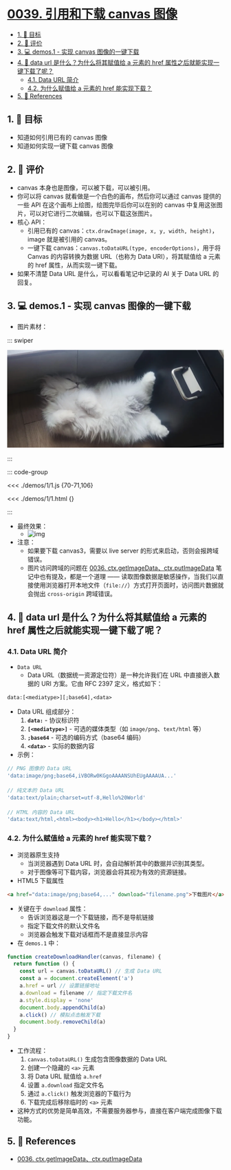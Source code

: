 # [0039. 引用和下载 canvas 图像](https://github.com/tnotesjs/TNotes.canvas/tree/main/notes/0039.%20%E5%BC%95%E7%94%A8%E5%92%8C%E4%B8%8B%E8%BD%BD%20canvas%20%E5%9B%BE%E5%83%8F)

<!-- region:toc -->

- [1. 🎯 目标](#1--目标)
- [2. 🫧 评价](#2--评价)
- [3. 💻 demos.1 - 实现 canvas 图像的一键下载](#3--demos1---实现-canvas-图像的一键下载)
- [4. 🤔 data url 是什么？为什么将其赋值给 a 元素的 href 属性之后就能实现一键下载了呢？](#4--data-url-是什么为什么将其赋值给-a-元素的-href-属性之后就能实现一键下载了呢)
  - [4.1. Data URL 简介](#41-data-url-简介)
  - [4.2. 为什么赋值给 a 元素的 href 能实现下载？](#42-为什么赋值给-a-元素的-href-能实现下载)
- [5. 🔗 References](#5--references)

<!-- endregion:toc -->

## 1. 🎯 目标

- 知道如何引用已有的 canvas 图像
- 知道如何实现一键下载 canvas 图像

## 2. 🫧 评价

- canvas 本身也是图像，可以被下载，可以被引用。
- 你可以将 canvas 就看做是一个白色的画布，然后你可以通过 canvas 提供的一些 API 在这个画布上绘图，绘图完毕后你可以在别的 canvas 中复用这张图片，可以对它进行二次编辑，也可以下载这张图片。
- 核心 API：
  - 引用已有的 canvas：`ctx.drawImage(image, x, y, width, height)`，image 就是被引用的 canvas。
  - 一键下载 canvas：`canvas.toDataURL(type, encoderOptions)`，用于将 Canvas 的内容转换为数据 URL（也称为 Data URI），将其赋值给 a 元素的 href 属性，从而实现一键下载。
- 如果不清楚 Data URL 是什么，可以看看笔记中记录的 AI 关于 Data URL 的回复。

## 3. 💻 demos.1 - 实现 canvas 图像的一键下载

- 图片素材：

::: swiper

![we](./demos/1/we.png)

:::

::: code-group

<<< ./demos/1/1.js {70-71,106}

<<< ./demos/1/1.html {}

:::

- 最终效果：
  - ![img](https://cdn.jsdelivr.net/gh/tnotesjs/imgs@main/2024-10-04-11-56-45.png)
- 注意：
  - 如果要下载 canvas3，需要以 live server 的形式来启动，否则会报跨域错误。
  - 图片访问跨域的问题在 [0036. ctx.getImageData、ctx.putImageData][1] 笔记中也有提及，都是一个道理 —— 读取图像数据是敏感操作，当我们以直接使用浏览器打开本地文件（`file://`）方式打开页面时，访问图片数据就会抛出 `cross-origin` 跨域错误。

## 4. 🤔 data url 是什么？为什么将其赋值给 a 元素的 href 属性之后就能实现一键下载了呢？

### 4.1. Data URL 简介

- `Data URL`
  - Data URL（数据统一资源定位符）是一种允许我们在 URL 中直接嵌入数据的 URI 方案。它由 RFC 2397 定义，格式如下：

```txt
data:[<mediatype>][;base64],<data>
```

- Data URL 组成部分：
  1. **`data:`** - 协议标识符
  2. **`[<mediatype>]`** - 可选的媒体类型（如 `image/png`、`text/html` 等）
  3. **`;base64`** - 可选的编码方式（base64 编码）
  4. **`<data>`** - 实际的数据内容
- 示例：

```javascript
// PNG 图像的 Data URL
'data:image/png;base64,iVBORw0KGgoAAAANSUhEUgAAAAUA...'

// 纯文本的 Data URL
'data:text/plain;charset=utf-8,Hello%20World'

// HTML 内容的 Data URL
'data:text/html,<html><body><h1>Hello</h1></body></html>'
```

### 4.2. 为什么赋值给 a 元素的 href 能实现下载？

- 浏览器原生支持
  - 当浏览器遇到 Data URL 时，会自动解析其中的数据并识别其类型。
  - 对于图像等可下载内容，浏览器会将其视为有效的资源链接。
- HTML5 下载属性

```html
<a href="data:image/png;base64,..." download="filename.png">下载图片</a>
```

- 关键在于 `download` 属性：
  - 告诉浏览器这是一个下载链接，而不是导航链接
  - 指定下载文件的默认文件名
  - 浏览器会触发下载对话框而不是直接显示内容
- 在 `demos.1` 中：

```javascript
function createDownloadHandler(canvas, filename) {
  return function () {
    const url = canvas.toDataURL() // 生成 Data URL
    const a = document.createElement('a')
    a.href = url // 设置链接地址
    a.download = filename // 指定下载文件名
    a.style.display = 'none'
    document.body.appendChild(a)
    a.click() // 模拟点击触发下载
    document.body.removeChild(a)
  }
}
```

- 工作流程：
  1. `canvas.toDataURL()` 生成包含图像数据的 Data URL
  2. 创建一个隐藏的 `<a>` 元素
  3. 将 Data URL 赋值给 `a.href`
  4. 设置 `a.download` 指定文件名
  5. 通过 `a.click()` 触发浏览器的下载行为
  6. 下载完成后移除临时的 `<a>` 元素
- 这种方式的优势是简单高效，不需要服务器参与，直接在客户端完成图像下载功能。

## 5. 🔗 References

- [0036. ctx.getImageData、ctx.putImageData][1]

[1]: /TNotes.canvas/notes/0036
